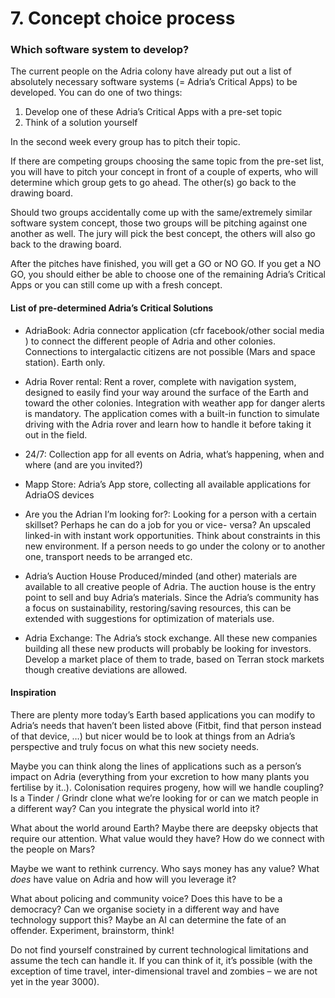 # 7. Concept choice process


### Which software system to develop?
The current people on the Adria colony have already put out a list of absolutely necessary
software systems (= Adria’s Critical Apps) to be developed. You can do one of two things:

   1) Develop one of these Adria’s Critical Apps with a pre-set topic
   2) Think of a solution yourself

In the second week every group has to pitch their topic.

If there are competing groups choosing the same topic from the pre-set list, you will have to
pitch your concept in front of a couple of experts, who will determine which group gets to go
ahead. The other(s) go back to the drawing board.

Should two groups accidentally come up with the same/extremely similar software system
concept, those two groups will be pitching against one another as well. The jury will pick the
best concept, the others will also go back to the drawing board.

After the pitches have finished, you will get a GO or NO GO. If you get a NO GO, you should either
be able to choose one of the remaining Adria’s Critical Apps or you can still come up with a
fresh concept.


#### List of pre-determined Adria’s Critical Solutions
   -   AdriaBook:
       Adria connector application (cfr facebook/other social media ) to connect the different
       people of Adria and other colonies. Connections to intergalactic citizens are not possible
       (Mars and space station). Earth only.

   -   Adria Rover rental:
       Rent a rover, complete with navigation system, designed to easily find your way around
       the surface of the Earth and toward the other colonies. Integration with weather app for
       danger alerts is mandatory. The application comes with a built-in function to simulate
       driving with the Adria rover and learn how to handle it before taking it out in the field.

   -   24/7:
       Collection app for all events on Adria, what’s happening, when and where (and are you
       invited?)

   -   Mapp Store:
       Adria’s App store, collecting all available applications for AdriaOS devices






   -   Are you the Adrian I’m looking for?:
       Looking for a person with a certain skillset? Perhaps he can do a job for you or vice-
       versa? An upscaled linked-in with instant work opportunities. Think about constraints in
       this new environment. If a person needs to go under the colony or to another one,
       transport needs to be arranged etc.

   -   Adria’s Auction House
       Produced/minded (and other) materials are available to all creative people of Adria. The
       auction house is the entry point to sell and buy Adria’s materials. Since the Adria’s
       community has a focus on sustainability, restoring/saving resources, this can be
       extended with suggestions for optimization of materials use.

   -   Adria Exchange:
       The Adria’s stock exchange. All these new companies building all these new products
       will probably be looking for investors. Develop a market place of them to trade, based on
       Terran stock markets though creative deviations are allowed.


#### Inspiration

There are plenty more today’s Earth based applications you can modify to Adria’s needs that
haven’t been listed above (Fitbit, find that person instead of that device, …) but nicer would be to
look at things from an Adria’s perspective and truly focus on what this new society needs.

Maybe you can think along the lines of applications such as a person’s impact on Adria
(everything from your excretion to how many plants you fertilise by it..). Colonisation requires
progeny, how will we handle coupling? Is a Tinder / Grindr clone what we’re looking for or can
we match people in a different way? Can you integrate the physical world into it?

What about the world around Earth? Maybe there are deepsky objects that require our attention.
What value would they have? How do we connect with the people on Mars?

Maybe we want to rethink currency. Who says money has any value? What *does* have value on
Adria and how will you leverage it?

What about policing and community voice? Does this have to be a democracy? Can we
organise society in a different way and have technology support this? Maybe an AI can
determine the fate of an offender. Experiment, brainstorm, think!

Do not find yourself constrained by current technological limitations and assume the tech can
handle it. If you can think of it, it’s possible (with the exception of time travel, inter-dimensional
travel and zombies – we are not yet in the year 3000).